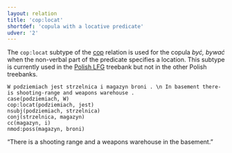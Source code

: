 ```yaml
---
layout: relation
title: 'cop:locat'
shortdef: 'copula with a locative predicate'
udver: '2'
---
```


The `cop:locat` subtype of the [cop]() relation is used for the copula _być, bywać_ when the
non-verbal part of the predicate specifies a location. This subtype is currently used in the
[Polish LFG](http://universaldependencies.org/treebanks/pl_lfg/index.html) treebank but not
in the other Polish treebanks.

~~~ sdparse
W podziemiach jest strzelnica i magazyn broni . \n In basement there-is shooting-range and weapons warehouse .
case(podziemiach, W)
cop:locat(podziemiach, jest)
nsubj(podziemiach, strzelnica)
conj(strzelnica, magazyn)
cc(magazyn, i)
nmod:poss(magazyn, broni)
~~~

“There is a shooting range and a weapons warehouse in the basement.”

<!-- Interlanguage links updated St lis 3 20:58:47 CET 2021 -->
